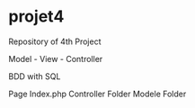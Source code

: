 # projet4

Repository of 4th Project

Model - View - Controller

BDD with SQL

Page Index.php
Controller Folder
Modele Folder
